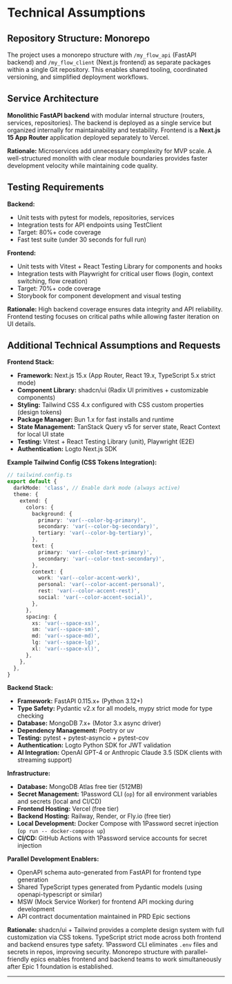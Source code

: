 # Technical Assumptions

## Repository Structure: Monorepo

The project uses a monorepo structure with `/my_flow_api` (FastAPI backend) and `/my_flow_client` (Next.js frontend) as separate packages within a single Git repository. This enables shared tooling, coordinated versioning, and simplified deployment workflows.

## Service Architecture

**Monolithic FastAPI backend** with modular internal structure (routers, services, repositories). The backend is deployed as a single service but organized internally for maintainability and testability. Frontend is a **Next.js 15 App Router** application deployed separately to Vercel.

**Rationale:** Microservices add unnecessary complexity for MVP scale. A well-structured monolith with clear module boundaries provides faster development velocity while maintaining code quality.

## Testing Requirements

**Backend:**
- Unit tests with pytest for models, repositories, services
- Integration tests for API endpoints using TestClient
- Target: 80%+ code coverage
- Fast test suite (under 30 seconds for full run)

**Frontend:**
- Unit tests with Vitest + React Testing Library for components and hooks
- Integration tests with Playwright for critical user flows (login, context switching, flow creation)
- Target: 70%+ code coverage
- Storybook for component development and visual testing

**Rationale:** High backend coverage ensures data integrity and API reliability. Frontend testing focuses on critical paths while allowing faster iteration on UI details.

## Additional Technical Assumptions and Requests

**Frontend Stack:**
- **Framework:** Next.js 15.x (App Router, React 19.x, TypeScript 5.x strict mode)
- **Component Library:** shadcn/ui (Radix UI primitives + customizable components)
- **Styling:** Tailwind CSS 4.x configured with CSS custom properties (design tokens)
- **Package Manager:** Bun 1.x for fast installs and runtime
- **State Management:** TanStack Query v5 for server state, React Context for local UI state
- **Testing:** Vitest + React Testing Library (unit), Playwright (E2E)
- **Authentication:** Logto Next.js SDK

**Example Tailwind Config (CSS Tokens Integration):**
```typescript
// tailwind.config.ts
export default {
  darkMode: 'class', // Enable dark mode (always active)
  theme: {
    extend: {
      colors: {
        background: {
          primary: 'var(--color-bg-primary)',
          secondary: 'var(--color-bg-secondary)',
          tertiary: 'var(--color-bg-tertiary)',
        },
        text: {
          primary: 'var(--color-text-primary)',
          secondary: 'var(--color-text-secondary)',
        },
        context: {
          work: 'var(--color-accent-work)',
          personal: 'var(--color-accent-personal)',
          rest: 'var(--color-accent-rest)',
          social: 'var(--color-accent-social)',
        },
      },
      spacing: {
        xs: 'var(--space-xs)',
        sm: 'var(--space-sm)',
        md: 'var(--space-md)',
        lg: 'var(--space-lg)',
        xl: 'var(--space-xl)',
      },
    },
  },
}
```

**Backend Stack:**
- **Framework:** FastAPI 0.115.x+ (Python 3.12+)
- **Type Safety:** Pydantic v2.x for all models, mypy strict mode for type checking
- **Database:** MongoDB 7.x+ (Motor 3.x async driver)
- **Dependency Management:** Poetry or uv
- **Testing:** pytest + pytest-asyncio + pytest-cov
- **Authentication:** Logto Python SDK for JWT validation
- **AI Integration:** OpenAI GPT-4 or Anthropic Claude 3.5 (SDK clients with streaming support)

**Infrastructure:**
- **Database:** MongoDB Atlas free tier (512MB)
- **Secret Management:** 1Password CLI (`op`) for all environment variables and secrets (local and CI/CD)
- **Frontend Hosting:** Vercel (free tier)
- **Backend Hosting:** Railway, Render, or Fly.io (free tier)
- **Local Development:** Docker Compose with 1Password secret injection (`op run -- docker-compose up`)
- **CI/CD:** GitHub Actions with 1Password service accounts for secret injection

**Parallel Development Enablers:**
- OpenAPI schema auto-generated from FastAPI for frontend type generation
- Shared TypeScript types generated from Pydantic models (using openapi-typescript or similar)
- MSW (Mock Service Worker) for frontend API mocking during development
- API contract documentation maintained in PRD Epic sections

**Rationale:** shadcn/ui + Tailwind provides a complete design system with full customization via CSS tokens. TypeScript strict mode across both frontend and backend ensures type safety. 1Password CLI eliminates `.env` files and secrets in repos, improving security. Monorepo structure with parallel-friendly epics enables frontend and backend teams to work simultaneously after Epic 1 foundation is established.

---
